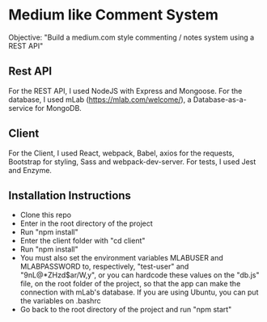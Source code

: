 # Medium like Comment System

Objective: "Build a medium.com style commenting / notes system using a REST API"

## Rest API

For the REST API, I used NodeJS with Express and Mongoose. For the database, I
used mLab (https://mlab.com/welcome/), a Database-as-a-service for MongoDB.

## Client

For the Client, I used React, webpack, Babel, axios for the requests, Bootstrap
for styling, Sass and webpack-dev-server. For tests, I used Jest and Enzyme.

## Installation Instructions

- Clone this repo
- Enter in the root directory of the project
- Run "npm install"
- Enter the client folder with "cd client"
- Run "npm install"
- You must also set the environment variables MLABUSER and MLABPASSWORD to,
respectively, "test-user" and "9nL@*ZHzd$ar/W,y", or you can hardcode these
values on the "db.js" file, on the root folder of the project, so that the app
can make the connection with mLab's database. If you are using Ubuntu, you can
put the variables on .bashrc
- Go back to the root directory of the project and run "npm start"
